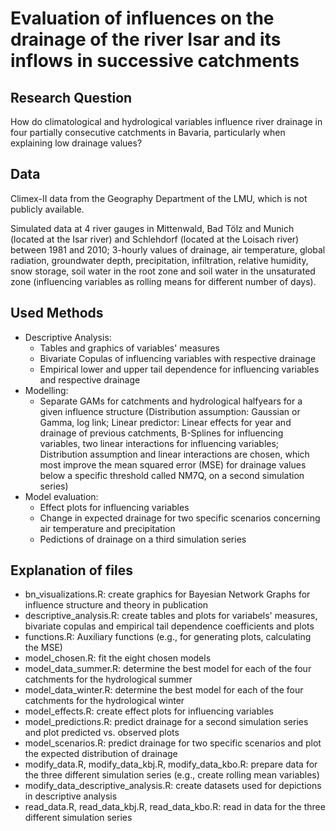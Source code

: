 # Evaluation of influences on the drainage of the river Isar and its inflows in successive catchments

## Research Question

How do climatological and hydrological variables influence river drainage in four partially consecutive catchments in Bavaria, particularly when explaining low drainage values?

## Data

Climex-II data from the Geography Department of the LMU, which is not publicly available.

Simulated data at 4 river gauges in Mittenwald, Bad Tölz and Munich (located at the Isar river) and Schlehdorf  (located at the Loisach river) between 1981 and 2010; 3-hourly values of drainage, air temperature, global radiation, groundwater depth, precipitation, infiltration, relative humidity, snow storage, soil water in the root zone and soil water in the unsaturated zone (influencing variables as rolling means for different number of days).

## Used Methods

* Descriptive Analysis:
  - Tables and graphics of variables' measures
  - Bivariate Copulas of influencing variables with respective drainage
  - Empirical lower and upper tail dependence for influencing variables and respective drainage
* Modelling:
  - Separate GAMs for catchments and hydrological halfyears for a given influence structure
    (Distribution assumption: Gaussian or Gamma, log link;
     Linear predictor: Linear effects for year and drainage of previous catchments, B-Splines for influencing variables, two linear interactions for influencing variables;
     Distribution assumption and linear interactions are chosen, which most improve the mean squared error (MSE) for drainage values below a specific threshold called NM7Q, on a second simulation series)
* Model evaluation:
  - Effect plots for influencing variables
  - Change in expected drainage for two specific scenarios concerning air temperature and precipitation
  - Pedictions of drainage on a third simulation series
  
## Explanation of files
* bn_visualizations.R: create graphics for Bayesian Network Graphs for influence structure and theory in publication
* descriptive_analysis.R: create tables and plots for variabels' measures, bivariate copulas and empirical tail dependence coefficients and plots
* functions.R: Auxiliary functions (e.g., for generating plots, calculating the MSE)
* model_chosen.R: fit the eight chosen models
* model_data_summer.R: determine the best model for each of the four catchments for the hydrological summer
* model_data_winter.R: determine the best model for each of the four catchments for the hydrological winter
* model_effects.R: create effect plots for influencing variables
* model_predictions.R: predict drainage for a second simulation series and plot predicted vs. observed plots 
* model_scenarios.R: predict drainage for two specific scenarios and plot the expected distribution of drainage
* modify_data.R, modify_data_kbj.R, modify_data_kbo.R: prepare data for the three different simulation series (e.g., create rolling mean variables)
* modify_data_descriptive_analysis.R: create datasets used for depictions in descriptive analysis
* read_data.R, read_data_kbj.R, read_data_kbo.R: read in data for the three different simulation series

     
     
